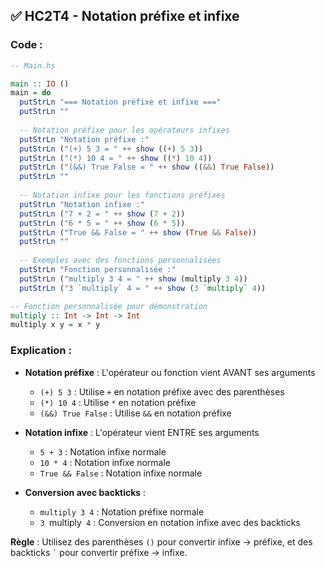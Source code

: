 ## ✅ HC2T4 - Notation préfixe et infixe

### Code :

```haskell
-- Main.hs

main :: IO ()
main = do
  putStrLn "=== Notation préfixe et infixe ==="
  putStrLn ""
  
  -- Notation préfixe pour les opérateurs infixes
  putStrLn "Notation préfixe :"
  putStrLn ("(+) 5 3 = " ++ show ((+) 5 3))
  putStrLn ("(*) 10 4 = " ++ show ((*) 10 4))
  putStrLn ("(&&) True False = " ++ show ((&&) True False))
  putStrLn ""
  
  -- Notation infixe pour les fonctions préfixes
  putStrLn "Notation infixe :"
  putStrLn ("7 + 2 = " ++ show (7 + 2))
  putStrLn ("6 * 5 = " ++ show (6 * 5))
  putStrLn ("True && False = " ++ show (True && False))
  putStrLn ""
  
  -- Exemples avec des fonctions personnalisées
  putStrLn "Fonction personnalisée :"
  putStrLn ("multiply 3 4 = " ++ show (multiply 3 4))
  putStrLn ("3 `multiply` 4 = " ++ show (3 `multiply` 4))

-- Fonction personnalisée pour démonstration
multiply :: Int -> Int -> Int
multiply x y = x * y
```

### Explication :

* **Notation préfixe** : L'opérateur ou fonction vient AVANT ses arguments
  - `(+) 5 3` : Utilise `+` en notation préfixe avec des parenthèses
  - `(*) 10 4` : Utilise `*` en notation préfixe
  - `(&&) True False` : Utilise `&&` en notation préfixe

* **Notation infixe** : L'opérateur vient ENTRE ses arguments
  - `5 + 3` : Notation infixe normale
  - `10 * 4` : Notation infixe normale
  - `True && False` : Notation infixe normale

* **Conversion avec backticks** : 
  - `multiply 3 4` : Notation préfixe normale
  - `3 `multiply` 4` : Conversion en notation infixe avec des backticks

**Règle** : Utilisez des parenthèses `()` pour convertir infixe → préfixe, et des backticks `` ` `` pour convertir préfixe → infixe.
